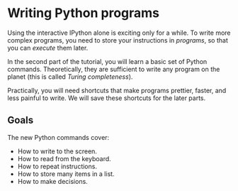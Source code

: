 
# Writing Python programs

Using the interactive IPython alone is exciting only for a while. To write more complex programs, you need to store your instructions in *programs*, so that you can *execute* them later.

In the second part of the tutorial, you will learn a basic set of Python commands. Theoretically, they are sufficient to write any program on the planet (this is called *Turing completeness*). 

Practically, you will need shortcuts that make programs prettier, faster, and less painful to write. We will save these shortcuts for the later parts.

## Goals

The new Python commands cover:

* How to write to the screen.
* How to read from the keyboard.
* How to repeat instructions.
* How to store many items in a list.
* How to make decisions.
